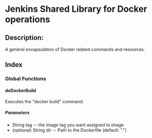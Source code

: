 # Jenkins Shared Library for Docker operations

## Description:

A general encapsulation of Docker related commands and resources.

## Index

### Global Functions

#### doDockerBuild

Executes the "docker build" command.

##### Parameters

* String tag  -- the image tag you want assigned to image
* (optional) String dir  -- Path to the Dockerfile (default: ".")

